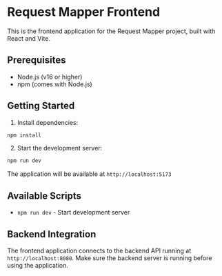 # Request Mapper Frontend

This is the frontend application for the Request Mapper project, built with React and Vite.

## Prerequisites

- Node.js (v16 or higher)
- npm (comes with Node.js)

## Getting Started

1. Install dependencies:
```bash
npm install
```

2. Start the development server:
```bash
npm run dev
```

The application will be available at `http://localhost:5173`

## Available Scripts

- `npm run dev` - Start development server

## Backend Integration

The frontend application connects to the backend API running at `http://localhost:8080`. Make sure the backend server is running before using the application.


